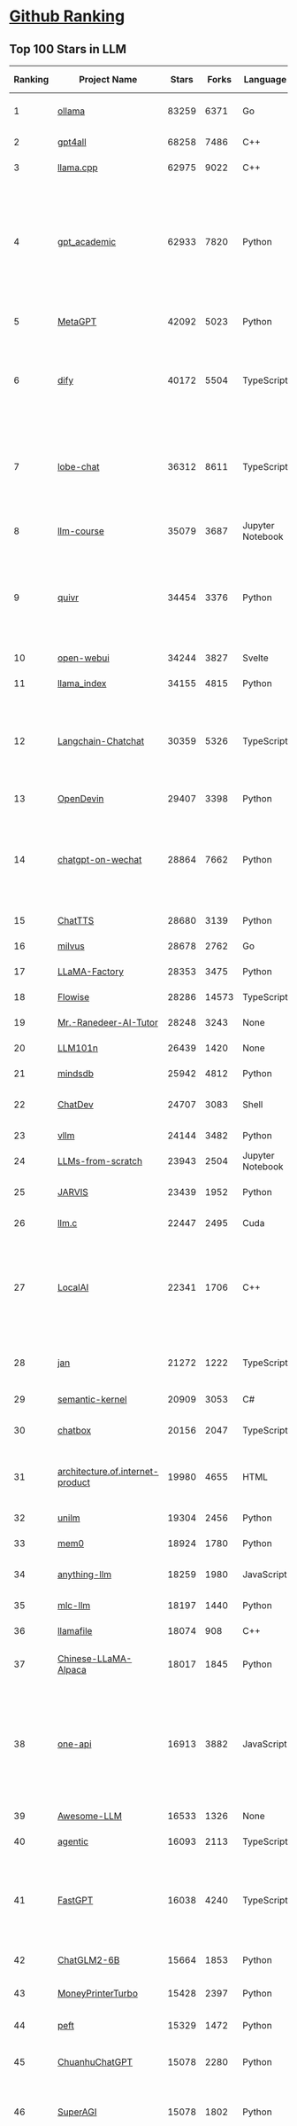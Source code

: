 [Github Ranking](../README.md)
==========

## Top 100 Stars in LLM

| Ranking | Project Name | Stars | Forks | Language | Open Issues | Description | Last Commit |
| ------- | ------------ | ----- | ----- | -------- | ----------- | ----------- | ----------- |
| 1 | [ollama](https://github.com/ollama/ollama) | 83259 | 6371 | Go | 962 | Get up and running with Llama 3.1, Mistral, Gemma 2, and other large language models. | 2024-08-03T22:48:08Z |
| 2 | [gpt4all](https://github.com/nomic-ai/gpt4all) | 68258 | 7486 | C++ | 506 | GPT4All: Chat with Local LLMs on Any Device | 2024-08-03T23:53:36Z |
| 3 | [llama.cpp](https://github.com/ggerganov/llama.cpp) | 62975 | 9022 | C++ | 302 | LLM inference in C/C++ | 2024-08-04T02:53:20Z |
| 4 | [gpt_academic](https://github.com/binary-husky/gpt_academic) | 62933 | 7820 | Python | 299 | 为GPT/GLM等LLM大语言模型提供实用化交互接口，特别优化论文阅读/润色/写作体验，模块化设计，支持自定义快捷按钮&函数插件，支持Python和C++等项目剖析&自译解功能，PDF/LaTex论文翻译&总结功能，支持并行问询多种LLM模型，支持chatglm3等本地模型。接入通义千问, deepseekcoder, 讯飞星火, 文心一言, llama2, rwkv, claude2, moss等。 | 2024-08-02T11:22:02Z |
| 5 | [MetaGPT](https://github.com/geekan/MetaGPT) | 42092 | 5023 | Python | 295 | 🌟 The Multi-Agent Framework: First AI Software Company, Towards Natural Language Programming | 2024-08-03T05:25:09Z |
| 6 | [dify](https://github.com/langgenius/dify) | 40172 | 5504 | TypeScript | 259 | Dify is an open-source LLM app development platform. Dify's intuitive interface combines AI workflow, RAG pipeline, agent capabilities, model management, observability features and more, letting you quickly go from prototype to production. | 2024-08-03T19:28:52Z |
| 7 | [lobe-chat](https://github.com/lobehub/lobe-chat) | 36312 | 8611 | TypeScript | 326 | 🤯 Lobe Chat - an open-source, modern-design LLMs/AI chat framework. Supports Multi AI Providers( OpenAI / Claude 3 / Gemini / Ollama / Bedrock / Azure / Mistral / Perplexity ), Multi-Modals (Vision/TTS) and plugin system. One-click FREE deployment of your private ChatGPT chat application. | 2024-08-04T02:54:12Z |
| 8 | [llm-course](https://github.com/mlabonne/llm-course) | 35079 | 3687 | Jupyter Notebook | 39 | Course to get into Large Language Models (LLMs) with roadmaps and Colab notebooks. | 2024-07-28T22:17:43Z |
| 9 | [quivr](https://github.com/QuivrHQ/quivr) | 34454 | 3376 | Python | 69 | Open-source RAG Framework for building GenAI Second Brains 🧠  Build productivity assistant (RAG) ⚡️🤖 Chat with your docs (PDF, CSV, ...)  & apps using Langchain, GPT 3.5 / 4 turbo, Private, Anthropic, VertexAI, Ollama, LLMs, Groq  that you can share with users !  Efficient retrieval augmented generation framework | 2024-08-03T23:00:20Z |
| 10 | [open-webui](https://github.com/open-webui/open-webui) | 34244 | 3827 | Svelte | 130 | User-friendly WebUI for LLMs (Formerly Ollama WebUI) | 2024-08-04T00:17:06Z |
| 11 | [llama_index](https://github.com/run-llama/llama_index) | 34155 | 4815 | Python | 616 | LlamaIndex is a data framework for your LLM applications | 2024-08-03T21:48:49Z |
| 12 | [Langchain-Chatchat](https://github.com/chatchat-space/Langchain-Chatchat) | 30359 | 5326 | TypeScript | 79 | Langchain-Chatchat（原Langchain-ChatGLM）基于 Langchain 与 ChatGLM, Qwen 与 Llama 等语言模型的 RAG 与 Agent 应用 \| Langchain-Chatchat (formerly langchain-ChatGLM), local knowledge based LLM (like ChatGLM, Qwen and Llama) RAG and Agent app with langchain  | 2024-08-04T02:13:13Z |
| 13 | [OpenDevin](https://github.com/OpenDevin/OpenDevin) | 29407 | 3398 | Python | 134 | 🐚 OpenDevin: Code Less, Make More | 2024-08-04T01:51:53Z |
| 14 | [chatgpt-on-wechat](https://github.com/zhayujie/chatgpt-on-wechat) | 28864 | 7662 | Python | 224 | 基于大模型搭建的聊天机器人，同时支持 微信公众号、企业微信应用、飞书、钉钉 等接入，可选择GPT3.5/GPT-4o/GPT4.0/ Claude/文心一言/讯飞星火/通义千问/ Gemini/GLM-4/Claude/Kimi/LinkAI，能处理文本、语音和图片，访问操作系统和互联网，支持基于自有知识库进行定制企业智能客服。 | 2024-08-04T02:14:43Z |
| 15 | [ChatTTS](https://github.com/2noise/ChatTTS) | 28680 | 3139 | Python | 88 | A generative speech model for daily dialogue. | 2024-08-03T09:16:00Z |
| 16 | [milvus](https://github.com/milvus-io/milvus) | 28678 | 2762 | Go | 595 | A cloud-native vector database, storage for next generation AI applications | 2024-08-03T23:58:32Z |
| 17 | [LLaMA-Factory](https://github.com/hiyouga/LLaMA-Factory) | 28353 | 3475 | Python | 93 | A WebUI for Efficient Fine-Tuning of 100+ LLMs (ACL 2024) | 2024-08-02T08:02:48Z |
| 18 | [Flowise](https://github.com/FlowiseAI/Flowise) | 28286 | 14573 | TypeScript | 387 | Drag & drop UI to build your customized LLM flow | 2024-08-03T03:47:27Z |
| 19 | [Mr.-Ranedeer-AI-Tutor](https://github.com/JushBJJ/Mr.-Ranedeer-AI-Tutor) | 28248 | 3243 | None | 13 | A GPT-4 AI Tutor Prompt for customizable personalized learning experiences. | 2024-03-25T13:06:55Z |
| 20 | [LLM101n](https://github.com/karpathy/LLM101n) | 26439 | 1420 | None | 0 | LLM101n: Let's build a Storyteller | 2024-08-01T01:20:33Z |
| 21 | [mindsdb](https://github.com/mindsdb/mindsdb) | 25942 | 4812 | Python | 143 | The platform for building AI from enterprise data | 2024-08-03T08:02:22Z |
| 22 | [ChatDev](https://github.com/OpenBMB/ChatDev) | 24707 | 3083 | Shell | 21 | Create Customized Software using Natural Language Idea (through LLM-powered Multi-Agent Collaboration) | 2024-08-03T21:31:26Z |
| 23 | [vllm](https://github.com/vllm-project/vllm) | 24144 | 3482 | Python | 1238 | A high-throughput and memory-efficient inference and serving engine for LLMs | 2024-08-04T03:12:09Z |
| 24 | [LLMs-from-scratch](https://github.com/rasbt/LLMs-from-scratch) | 23943 | 2504 | Jupyter Notebook | 0 | Implementing a ChatGPT-like LLM in PyTorch from scratch, step by step | 2024-08-03T22:42:59Z |
| 25 | [JARVIS](https://github.com/microsoft/JARVIS) | 23439 | 1952 | Python | 74 | JARVIS, a system to connect LLMs with ML community. Paper: https://arxiv.org/pdf/2303.17580.pdf | 2024-04-24T01:38:16Z |
| 26 | [llm.c](https://github.com/karpathy/llm.c) | 22447 | 2495 | Cuda | 67 | LLM training in simple, raw C/CUDA | 2024-08-03T20:37:59Z |
| 27 | [LocalAI](https://github.com/mudler/LocalAI) | 22341 | 1706 | C++ | 322 | :robot: The free, Open Source alternative to OpenAI, Claude and others. Self-hosted and local-first. Drop-in replacement for OpenAI,  running on consumer-grade hardware. No GPU required. Runs gguf, transformers, diffusers and many more models architectures. Features: Generate Text, Audio, Video, Images, Voice Cloning, Distributed inference | 2024-08-04T02:32:16Z |
| 28 | [jan](https://github.com/janhq/jan) | 21272 | 1222 | TypeScript | 185 | Jan is an open source alternative to ChatGPT that runs 100% offline on your computer. Multiple engine support (llama.cpp, TensorRT-LLM) | 2024-08-02T10:02:15Z |
| 29 | [semantic-kernel](https://github.com/microsoft/semantic-kernel) | 20909 | 3053 | C# | 639 | Integrate cutting-edge LLM technology quickly and easily into your apps | 2024-08-03T11:16:04Z |
| 30 | [chatbox](https://github.com/Bin-Huang/chatbox) | 20156 | 2047 | TypeScript | 312 | User-friendly Desktop Client App for AI Models/LLMs (GPT, Claude, Gemini, Ollama...) | 2024-07-29T13:36:28Z |
| 31 | [architecture.of.internet-product](https://github.com/davideuler/architecture.of.internet-product) | 19980 | 4655 | HTML | 3 | 互联网公司技术架构，微信/淘宝/微博/腾讯/阿里/美团点评/百度/OpenAI/Google/Facebook/Amazon/eBay的架构，欢迎PR补充 | 2024-02-17T12:02:24Z |
| 32 | [unilm](https://github.com/microsoft/unilm) | 19304 | 2456 | Python | 564 | Large-scale Self-supervised Pre-training Across Tasks, Languages, and Modalities | 2024-07-15T07:11:23Z |
| 33 | [mem0](https://github.com/mem0ai/mem0) | 18924 | 1780 | Python | 133 | The memory layer for Personalized AI | 2024-08-04T00:29:20Z |
| 34 | [anything-llm](https://github.com/Mintplex-Labs/anything-llm) | 18259 | 1980 | JavaScript | 152 | The all-in-one Desktop & Docker AI application with full RAG and AI Agent capabilities. | 2024-08-03T00:14:34Z |
| 35 | [mlc-llm](https://github.com/mlc-ai/mlc-llm) | 18197 | 1440 | Python | 154 | Universal LLM Deployment Engine with ML Compilation | 2024-08-04T00:05:59Z |
| 36 | [llamafile](https://github.com/Mozilla-Ocho/llamafile) | 18074 | 908 | C++ | 107 | Distribute and run LLMs with a single file. | 2024-08-03T23:44:10Z |
| 37 | [Chinese-LLaMA-Alpaca](https://github.com/ymcui/Chinese-LLaMA-Alpaca) | 18017 | 1845 | Python | 3 | 中文LLaMA&Alpaca大语言模型+本地CPU/GPU训练部署 (Chinese LLaMA & Alpaca LLMs) | 2024-04-30T04:28:38Z |
| 38 | [one-api](https://github.com/songquanpeng/one-api) | 16913 | 3882 | JavaScript | 569 | OpenAI 接口管理 & 分发系统，支持 Azure、Anthropic Claude、Google PaLM 2 & Gemini、智谱 ChatGLM、百度文心一言、讯飞星火认知、阿里通义千问、360 智脑以及腾讯混元，可用于二次分发管理 key，仅单可执行文件，已打包好 Docker 镜像，一键部署，开箱即用. OpenAI key management & redistribution system, using a single API for all LLMs, and features an English UI. | 2024-08-01T13:29:19Z |
| 39 | [Awesome-LLM](https://github.com/Hannibal046/Awesome-LLM) | 16533 | 1326 | None | 0 | Awesome-LLM: a curated list of Large Language Model | 2024-08-01T13:33:10Z |
| 40 | [agentic](https://github.com/transitive-bullshit/agentic) | 16093 | 2113 | TypeScript | 9 | AI agent stdlib that works with any LLM and TypeScript AI SDK. | 2024-08-04T03:14:24Z |
| 41 | [FastGPT](https://github.com/labring/FastGPT) | 16038 | 4240 | TypeScript | 242 | FastGPT is a knowledge-based platform built on the LLMs, offers a comprehensive suite of out-of-the-box capabilities such as data processing, RAG retrieval, and visual AI workflow orchestration, letting you easily develop and deploy complex question-answering systems without the need for extensive setup or configuration. | 2024-08-03T10:16:50Z |
| 42 | [ChatGLM2-6B](https://github.com/THUDM/ChatGLM2-6B) | 15664 | 1853 | Python | 425 | ChatGLM2-6B: An Open Bilingual Chat LLM \| 开源双语对话语言模型 | 2024-06-27T04:05:08Z |
| 43 | [MoneyPrinterTurbo](https://github.com/harry0703/MoneyPrinterTurbo) | 15428 | 2397 | Python | 28 | 利用AI大模型，一键生成高清短视频 Generate short videos with one click using AI LLM. | 2024-07-26T10:23:52Z |
| 44 | [peft](https://github.com/huggingface/peft) | 15329 | 1472 | Python | 28 | 🤗 PEFT: State-of-the-art Parameter-Efficient Fine-Tuning. | 2024-08-02T16:37:56Z |
| 45 | [ChuanhuChatGPT](https://github.com/GaiZhenbiao/ChuanhuChatGPT) | 15078 | 2280 | Python | 113 | GUI for ChatGPT API and many LLMs. Supports agents, file-based QA, GPT finetuning and query with web search. All with a neat UI. | 2024-08-02T07:20:40Z |
| 46 | [SuperAGI](https://github.com/TransformerOptimus/SuperAGI) | 15078 | 1802 | Python | 129 | <⚡️> SuperAGI - A dev-first open source autonomous AI agent framework. Enabling developers to build, manage & run useful autonomous agents quickly and reliably. | 2024-06-20T23:48:06Z |
| 47 | [haystack](https://github.com/deepset-ai/haystack) | 14985 | 1739 | Python | 115 | :mag: LLM orchestration framework to build customizable, production-ready LLM applications. Connect components (models, vector DBs, file converters) to pipelines or agents that can interact with your data. With advanced retrieval methods, it's best suited for building RAG, question answering, semantic search or conversational agent chatbots. | 2024-08-02T15:24:15Z |
| 48 | [kubesphere](https://github.com/kubesphere/kubesphere) | 14790 | 2126 | Go | 487 | The container platform tailored for Kubernetes multi-cloud, datacenter, and edge management ⎈ 🖥 ☁️ | 2024-07-30T10:30:13Z |
| 49 | [DocsGPT](https://github.com/arc53/DocsGPT) | 14487 | 1454 | Python | 72 | GPT-powered chat for documentation, chat with your documents | 2024-08-02T15:08:22Z |
| 50 | [evals](https://github.com/openai/evals) | 14483 | 2558 | Python | 85 | Evals is a framework for evaluating LLMs and LLM systems, and an open-source registry of benchmarks. | 2024-07-31T19:22:17Z |
| 51 | [continue](https://github.com/continuedev/continue) | 13985 | 1003 | TypeScript | 383 | ⏩ Continue is the leading open-source AI code assistant. You can connect any models and any context to build custom autocomplete and chat experiences inside VS Code and JetBrains | 2024-08-03T17:54:28Z |
| 52 | [Awesome-Chinese-LLM](https://github.com/HqWu-HITCS/Awesome-Chinese-LLM) | 13912 | 1281 | None | 4 | 整理开源的中文大语言模型，以规模较小、可私有化部署、训练成本较低的模型为主，包括底座模型，垂直领域微调及应用，数据集与教程等。 | 2024-07-21T13:50:36Z |
| 53 | [crawlee](https://github.com/apify/crawlee) | 13909 | 585 | TypeScript | 106 | Crawlee—A web scraping and browser automation library for Node.js to build reliable crawlers. In JavaScript and TypeScript. Extract data for AI, LLMs, RAG, or GPTs. Download HTML, PDF, JPG, PNG, and other files from websites. Works with Puppeteer, Playwright, Cheerio, JSDOM, and raw HTTP. Both headful and headless mode. With proxy rotation. | 2024-08-04T00:15:56Z |
| 54 | [graphrag](https://github.com/microsoft/graphrag) | 13809 | 1194 | Python | 103 | A modular graph-based Retrieval-Augmented Generation (RAG) system | 2024-08-03T16:24:45Z |
| 55 | [unsloth](https://github.com/unslothai/unsloth) | 13649 | 899 | Python | 430 | Finetune Llama 3.1, Mistral, Phi & Gemma LLMs 2-5x faster with 80% less memory | 2024-08-02T03:58:46Z |
| 56 | [Scrapegraph-ai](https://github.com/ScrapeGraphAI/Scrapegraph-ai) | 13646 | 1062 | Python | 21 | Python scraper based on AI | 2024-08-02T12:34:02Z |
| 57 | [ragflow](https://github.com/infiniflow/ragflow) | 13312 | 1313 | Python | 303 | RAGFlow is an open-source RAG (Retrieval-Augmented Generation) engine based on deep document understanding. | 2024-08-02T22:42:49Z |
| 58 | [Llama-Chinese](https://github.com/LlamaFamily/Llama-Chinese) | 13253 | 1207 | Python | 187 | Llama中文社区，Llama3在线体验和微调模型已开放，实时汇总最新Llama3学习资料，已将所有代码更新适配Llama3，构建最好的中文Llama大模型，完全开源可商用 | 2024-07-25T01:01:13Z |
| 59 | [ChatGLM3](https://github.com/THUDM/ChatGLM3) | 13205 | 1521 | Python | 17 | ChatGLM3 series: Open Bilingual Chat LLMs \| 开源双语对话语言模型 | 2024-07-10T06:19:57Z |
| 60 | [dalai](https://github.com/cocktailpeanut/dalai) | 13101 | 1432 | CSS | 296 | The simplest way to run LLaMA on your local machine | 2024-06-18T20:29:46Z |
| 61 | [Qwen](https://github.com/QwenLM/Qwen) | 12889 | 1041 | Python | 5 | The official repo of Qwen (通义千问) chat & pretrained large language model proposed by Alibaba Cloud. | 2024-07-30T09:42:38Z |
| 62 | [DB-GPT](https://github.com/eosphoros-ai/DB-GPT) | 12801 | 1674 | Python | 106 | AI Native Data App Development framework with AWEL(Agentic Workflow Expression Language) and Agents | 2024-08-02T14:13:11Z |
| 63 | [botpress](https://github.com/botpress/botpress) | 12341 | 1714 | TypeScript | 8 | The open-source hub to build & deploy GPT/LLM Agents ⚡️ | 2024-08-03T17:13:18Z |
| 64 | [pandas-ai](https://github.com/Sinaptik-AI/pandas-ai) | 12244 | 1160 | Python | 94 | Chat with your database (SQL, CSV, pandas, polars, mongodb, noSQL, etc). PandasAI makes data analysis conversational using LLMs (GPT 3.5 / 4, Anthropic, VertexAI) and RAG. | 2024-08-01T15:52:34Z |
| 65 | [SWE-agent](https://github.com/princeton-nlp/SWE-agent) | 12195 | 1224 | Python | 55 | SWE-agent takes a GitHub issue and tries to automatically fix it, using GPT-4, or your LM of choice. It solves 12.47% of bugs in the SWE-bench evaluation set and takes just 1 minute to run. | 2024-08-04T00:00:37Z |
| 66 | [khoj](https://github.com/khoj-ai/khoj) | 12141 | 607 | Python | 59 | Your AI second brain. Get answers to your questions, whether they be online or in your own notes. Use online AI models (e.g gpt4) or private, local LLMs (e.g llama3). Self-host locally or use our cloud instance. Access from Obsidian, Emacs, Desktop app, Web or Whatsapp. | 2024-08-03T23:39:15Z |
| 67 | [RWKV-LM](https://github.com/BlinkDL/RWKV-LM) | 12069 | 830 | Python | 67 | RWKV is an RNN with transformer-level LLM performance. It can be directly trained like a GPT (parallelizable). So it's combining the best of RNN and transformer - great performance, fast inference, saves VRAM, fast training, "infinite" ctx_len, and free sentence embedding. | 2024-07-23T05:43:25Z |
| 68 | [web-llm](https://github.com/mlc-ai/web-llm) | 11939 | 752 | TypeScript | 61 | High-performance In-browser LLM Inference Engine  | 2024-08-01T00:16:33Z |
| 69 | [PaddleNLP](https://github.com/PaddlePaddle/PaddleNLP) | 11814 | 2878 | Python | 440 | 👑 Easy-to-use and powerful NLP and LLM library with 🤗 Awesome model zoo, supporting wide-range of NLP tasks from research to industrial applications, including 🗂Text Classification,  🔍 Neural Search, ❓ Question Answering, ℹ️ Information Extraction, 📄 Document Intelligence, 💌 Sentiment Analysis etc. | 2024-08-04T02:59:48Z |
| 70 | [llama-recipes](https://github.com/meta-llama/llama-recipes) | 11120 | 1571 | Jupyter Notebook | 89 | Scripts for fine-tuning Meta Llama3 with composable FSDP & PEFT methods to cover single/multi-node GPUs. Supports default & custom datasets for applications such as summarization and Q&A. Supporting a number of candid inference solutions such as HF TGI, VLLM for local or cloud deployment. Demo apps to showcase Meta Llama3 for WhatsApp & Messenger. | 2024-08-02T11:36:01Z |
| 71 | [h2ogpt](https://github.com/h2oai/h2ogpt) | 11091 | 1209 | Python | 258 | Private chat with local GPT with document, images, video, etc. 100% private, Apache 2.0. Supports oLLaMa, Mixtral, llama.cpp, and more. Demo: https://gpt.h2o.ai/ https://gpt-docs.h2o.ai/ | 2024-08-03T23:59:58Z |
| 72 | [ludwig](https://github.com/ludwig-ai/ludwig) | 11029 | 1185 | Python | 296 | Low-code framework for building custom LLMs, neural networks, and other AI models | 2024-07-30T17:28:38Z |
| 73 | [MemGPT](https://github.com/cpacker/MemGPT) | 11017 | 1191 | Python | 283 | Create LLM agents with long-term memory and custom tools 📚🦙 | 2024-08-04T02:59:09Z |
| 74 | [gorilla](https://github.com/ShishirPatil/gorilla) | 10975 | 881 | Python | 83 | Gorilla: An API store for LLMs | 2024-08-02T06:59:10Z |
| 75 | [litellm](https://github.com/BerriAI/litellm) | 10964 | 1258 | Python | 446 | Call all LLM APIs using the OpenAI format. Use Bedrock, Azure, OpenAI, Cohere, Anthropic, Ollama, Sagemaker, HuggingFace, Replicate, Groq (100+ LLMs) | 2024-08-04T03:18:11Z |
| 76 | [llm-cookbook](https://github.com/datawhalechina/llm-cookbook) | 10897 | 1300 | Jupyter Notebook | 2 | 面向开发者的 LLM 入门教程，吴恩达大模型系列课程中文版 | 2024-07-21T07:43:21Z |
| 77 | [phidata](https://github.com/phidatahq/phidata) | 10846 | 1579 | Python | 53 | Build AI Assistants with memory, knowledge and tools. | 2024-08-03T22:33:40Z |
| 78 | [open-llms](https://github.com/eugeneyan/open-llms) | 10736 | 671 | None | 4 | 📋 A list of open LLMs available for commercial use. | 2024-07-05T19:01:07Z |
| 79 | [llama-gpt](https://github.com/getumbrel/llama-gpt) | 10614 | 679 | TypeScript | 83 | A self-hosted, offline, ChatGPT-like chatbot. Powered by Llama 2. 100% private, with no data leaving your device. New: Code Llama support! | 2024-04-23T18:56:06Z |
| 80 | [ml-engineering](https://github.com/stas00/ml-engineering) | 10349 | 621 | Python | 1 | Machine Learning Engineering Open Book | 2024-07-29T22:40:59Z |
| 81 | [vanna](https://github.com/vanna-ai/vanna) | 10170 | 758 | Python | 100 | 🤖 Chat with your SQL database 📊. Accurate Text-to-SQL Generation via LLMs using RAG 🔄. | 2024-07-30T04:31:50Z |
| 82 | [plandex](https://github.com/plandex-ai/plandex) | 10140 | 707 | Go | 28 | AI driven development in your terminal. Designed for large, real-world tasks. | 2024-08-03T14:00:44Z |
| 83 | [Self-Hosting-Guide](https://github.com/mikeroyal/Self-Hosting-Guide) | 9893 | 524 | Dockerfile | 6 | Self-Hosting Guide. Learn all about  locally hosting (on premises & private web servers) and managing software applications by yourself or your organization. Including Cloud, LLMs, WireGuard, Automation, Home Assistant, and Networking. | 2024-07-20T15:08:41Z |
| 84 | [qlora](https://github.com/artidoro/qlora) | 9772 | 799 | Jupyter Notebook | 189 | QLoRA: Efficient Finetuning of Quantized LLMs | 2024-06-10T19:20:16Z |
| 85 | [LLMSurvey](https://github.com/RUCAIBox/LLMSurvey) | 9729 | 754 | Python | 19 | The official GitHub page for the survey paper "A Survey of Large Language Models". | 2024-05-19T06:26:06Z |
| 86 | [OpenLLM](https://github.com/bentoml/OpenLLM) | 9493 | 606 | Python | 21 | Run any open-source LLMs, such as Llama 3.1, Gemma, as OpenAI compatible API endpoint in the cloud. | 2024-08-02T10:31:15Z |
| 87 | [mistral-inference](https://github.com/mistralai/mistral-inference) | 9383 | 819 | Jupyter Notebook | 106 | Official inference library for Mistral models | 2024-07-24T15:28:50Z |
| 88 | [litgpt](https://github.com/Lightning-AI/litgpt) | 9216 | 920 | Python | 191 | 20+ high-performance LLMs with recipes to pretrain, finetune and deploy at scale. | 2024-08-02T21:24:53Z |
| 89 | [WizardLM](https://github.com/nlpxucan/WizardLM) | 9124 | 710 | Python | 160 | LLMs build upon Evol Insturct: WizardLM, WizardCoder, WizardMath | 2024-07-16T19:46:20Z |
| 90 | [LLMsPracticalGuide](https://github.com/Mooler0410/LLMsPracticalGuide) | 9118 | 694 | None | 9 | A curated list of practical guide resources of LLMs (LLMs Tree, Examples, Papers) | 2024-05-31T06:39:37Z |
| 91 | [shell_gpt](https://github.com/TheR1D/shell_gpt) | 9079 | 706 | Python | 56 | A command-line productivity tool powered by AI large language models like GPT-4, will help you accomplish your tasks faster and more efficiently. | 2024-08-01T10:06:51Z |
| 92 | [petals](https://github.com/bigscience-workshop/petals) | 8992 | 501 | Python | 81 | 🌸 Run LLMs at home, BitTorrent-style. Fine-tuning and inference up to 10x faster than offloading | 2024-07-27T09:47:24Z |
| 93 | [promptflow](https://github.com/microsoft/promptflow) | 8951 | 804 | Python | 92 | Build high-quality LLM apps - from prototyping, testing to production deployment and monitoring. | 2024-08-04T00:13:16Z |
| 94 | [storm](https://github.com/stanford-oval/storm) | 8913 | 835 | Python | 26 | An LLM-powered knowledge curation system that researches a topic and generates a full-length report with citations. | 2024-08-03T08:49:07Z |
| 95 | [activepieces](https://github.com/activepieces/activepieces) | 8910 | 1018 | TypeScript | 172 | Your friendliest open source all-in-one automation tool ✨ Workflow automation tool 200+ integration / Enterprise automation tool / Zapier Alternative | 2024-08-04T02:36:56Z |
| 96 | [ai](https://github.com/vercel/ai) | 8892 | 1270 | TypeScript | 162 | Build AI-powered applications with React, Svelte, Vue, and Solid | 2024-08-03T14:11:39Z |
| 97 | [minbpe](https://github.com/karpathy/minbpe) | 8834 | 807 | Python | 29 | Minimal, clean code for the Byte Pair Encoding (BPE) algorithm commonly used in LLM tokenization. | 2024-07-01T14:20:22Z |
| 98 | [MaxKB](https://github.com/1Panel-dev/MaxKB) | 8656 | 1157 | Python | 76 | 🚀 基于 LLM 大语言模型的知识库问答系统。开箱即用、模型中立、灵活编排，支持快速嵌入到第三方业务系统，1Panel 官方出品。 | 2024-08-02T06:21:30Z |
| 99 | [firecrawl](https://github.com/mendableai/firecrawl) | 8637 | 631 | TypeScript | 51 | 🔥 Turn entire websites into LLM-ready markdown or structured data. Scrape, crawl and extract with a single API. | 2024-08-02T23:29:03Z |
| 100 | [CopilotKit](https://github.com/CopilotKit/CopilotKit) | 8596 | 865 | TypeScript | 51 | A framework for building custom AI Copilots 🤖 in-app AI chatbots, in-app AI Agents, & AI-powered Textareas. | 2024-08-01T21:30:41Z |


